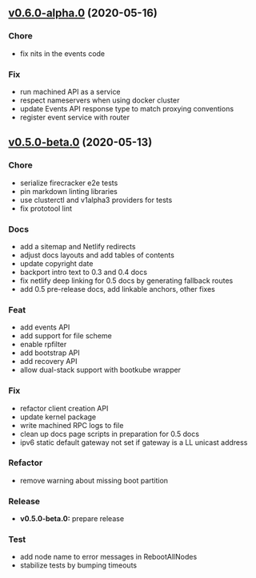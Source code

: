 
<a name="v0.6.0-alpha.0"></a>
## [v0.6.0-alpha.0](https://github.com/talos-systems/talos/compare/v0.5.0-beta.0...v0.6.0-alpha.0) (2020-05-16)

### Chore

* fix nits in the events code

### Fix

* run machined API as a service
* respect nameservers when using docker cluster
* update Events API response type to match proxying conventions
* register event service with router


<a name="v0.5.0-beta.0"></a>
## [v0.5.0-beta.0](https://github.com/talos-systems/talos/compare/v0.5.0-alpha.2...v0.5.0-beta.0) (2020-05-13)

### Chore

* serialize firecracker e2e tests
* pin markdown linting libraries
* use clusterctl and v1alpha3 providers for tests
* fix prototool lint

### Docs

* add a sitemap and Netlify redirects
* adjust docs layouts and add tables of contents
* update copyright date
* backport intro text to 0.3 and 0.4 docs
* fix netlify deep linking for 0.5 docs by generating fallback routes
* add 0.5 pre-release docs, add linkable anchors, other fixes

### Feat

* add events API
* add support for file scheme
* enable rpfilter
* add bootstrap API
* add recovery API
* allow dual-stack support with bootkube wrapper

### Fix

* refactor client creation API
* update kernel package
* write machined RPC logs to file
* clean up docs page scripts in preparation for 0.5 docs
* ipv6 static default gateway not set if gateway is a LL unicast address

### Refactor

* remove warning about missing boot partition

### Release

* **v0.5.0-beta.0:** prepare release

### Test

* add node name to error messages in RebootAllNodes
* stabilize tests by bumping timeouts

